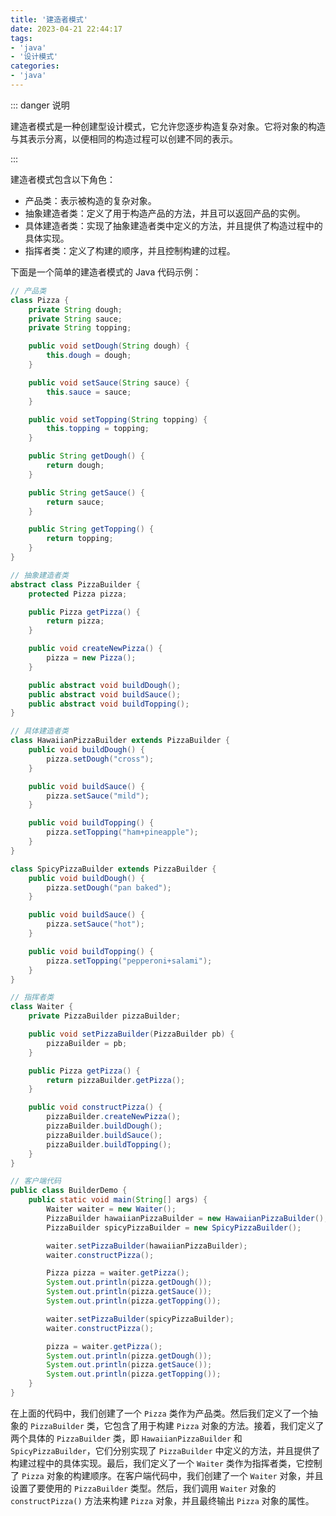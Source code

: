 ```yaml
---
title: '建造者模式'
date: 2023-04-21 22:44:17
tags:
- 'java'
- '设计模式'
categories:
- 'java'
---
```


::: danger 说明

建造者模式是一种创建型设计模式，它允许您逐步构造复杂对象。它将对象的构造与其表示分离，以便相同的构造过程可以创建不同的表示。

:::

<!-- more -->

建造者模式包含以下角色：

- 产品类：表示被构造的复杂对象。
- 抽象建造者类：定义了用于构造产品的方法，并且可以返回产品的实例。
- 具体建造者类：实现了抽象建造者类中定义的方法，并且提供了构造过程中的具体实现。
- 指挥者类：定义了构建的顺序，并且控制构建的过程。

下面是一个简单的建造者模式的 Java 代码示例：

```java
// 产品类
class Pizza {
    private String dough;
    private String sauce;
    private String topping;

    public void setDough(String dough) {
        this.dough = dough;
    }

    public void setSauce(String sauce) {
        this.sauce = sauce;
    }

    public void setTopping(String topping) {
        this.topping = topping;
    }

    public String getDough() {
        return dough;
    }

    public String getSauce() {
        return sauce;
    }

    public String getTopping() {
        return topping;
    }
}

// 抽象建造者类
abstract class PizzaBuilder {
    protected Pizza pizza;

    public Pizza getPizza() {
        return pizza;
    }

    public void createNewPizza() {
        pizza = new Pizza();
    }

    public abstract void buildDough();
    public abstract void buildSauce();
    public abstract void buildTopping();
}

// 具体建造者类
class HawaiianPizzaBuilder extends PizzaBuilder {
    public void buildDough() {
        pizza.setDough("cross");
    }

    public void buildSauce() {
        pizza.setSauce("mild");
    }

    public void buildTopping() {
        pizza.setTopping("ham+pineapple");
    }
}

class SpicyPizzaBuilder extends PizzaBuilder {
    public void buildDough() {
        pizza.setDough("pan baked");
    }

    public void buildSauce() {
        pizza.setSauce("hot");
    }

    public void buildTopping() {
        pizza.setTopping("pepperoni+salami");
    }
}

// 指挥者类
class Waiter {
    private PizzaBuilder pizzaBuilder;

    public void setPizzaBuilder(PizzaBuilder pb) {
        pizzaBuilder = pb;
    }

    public Pizza getPizza() {
        return pizzaBuilder.getPizza();
    }

    public void constructPizza() {
        pizzaBuilder.createNewPizza();
        pizzaBuilder.buildDough();
        pizzaBuilder.buildSauce();
        pizzaBuilder.buildTopping();
    }
}

// 客户端代码
public class BuilderDemo {
    public static void main(String[] args) {
        Waiter waiter = new Waiter();
        PizzaBuilder hawaiianPizzaBuilder = new HawaiianPizzaBuilder();
        PizzaBuilder spicyPizzaBuilder = new SpicyPizzaBuilder();

        waiter.setPizzaBuilder(hawaiianPizzaBuilder);
        waiter.constructPizza();

        Pizza pizza = waiter.getPizza();
        System.out.println(pizza.getDough());
        System.out.println(pizza.getSauce());
        System.out.println(pizza.getTopping());

        waiter.setPizzaBuilder(spicyPizzaBuilder);
        waiter.constructPizza();

        pizza = waiter.getPizza();
        System.out.println(pizza.getDough());
        System.out.println(pizza.getSauce());
        System.out.println(pizza.getTopping());
    }
}
```

在上面的代码中，我们创建了一个 `Pizza` 类作为产品类。然后我们定义了一个抽象的 `PizzaBuilder` 类，它包含了用于构建 `Pizza` 对象的方法。接着，我们定义了两个具体的 `PizzaBuilder` 类，即 `HawaiianPizzaBuilder` 和 `SpicyPizzaBuilder`，它们分别实现了 `PizzaBuilder` 中定义的方法，并且提供了构建过程中的具体实现。最后，我们定义了一个 `Waiter` 类作为指挥者类，它控制了 `Pizza` 对象的构建顺序。在客户端代码中，我们创建了一个 `Waiter` 对象，并且设置了要使用的 `PizzaBuilder` 类型。然后，我们调用 `Waiter` 对象的 `constructPizza()` 方法来构建 `Pizza` 对象，并且最终输出 `Pizza` 对象的属性。